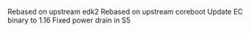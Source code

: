 Rebased on upstream edk2
Rebased on upstream coreboot
Update EC binary to 1.16
Fixed power drain in S5
